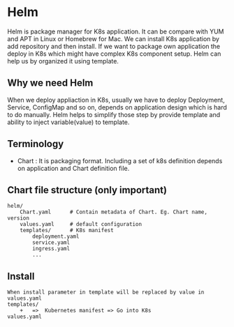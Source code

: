 # Helm
Helm is package manager for K8s application. It can be compare with YUM and APT in Linux or Homebrew for Mac. We can install K8s application by add repository and then install. If we want to package own application the deploy in K8s which might have complex K8s component setup. Helm can help us by organized it using template.

## Why we need Helm
When we deploy appliaction in K8s, usually we have to deploy Deployment, Service, ConfigMap and so on, depends on application design which is hard to do manually. Helm helps to simplify those step by provide template and ability to inject variable(value) to template.

## Terminology
- Chart : It is packaging format. Including a set of k8s definition depends on application and Chart definition file.

## Chart file structure (only important)
```
helm/
    Chart.yaml      # Contain metadata of Chart. Eg. Chart name, version
    values.yaml     # default configuration
    templates/      # K8s manifest
        deployment.yaml
        service.yaml
        ingress.yaml
        ...
```

## Install 
```
When install parameter in template will be replaced by value in values.yaml
templates/
    +   =>  Kubernetes manifest => Go into K8s
values.yaml
```